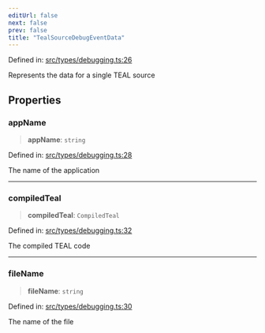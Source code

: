 ```yaml
---
editUrl: false
next: false
prev: false
title: "TealSourceDebugEventData"
---
```


Defined in: [src/types/debugging.ts:26](https://github.com/algorandfoundation/algokit-utils-ts/blob/e57e96ab17213653e656688e8d7251c0107554cf/src/types/debugging.ts#L26)

Represents the data for a single TEAL source

## Properties

### appName

> **appName**: `string`

Defined in: [src/types/debugging.ts:28](https://github.com/algorandfoundation/algokit-utils-ts/blob/e57e96ab17213653e656688e8d7251c0107554cf/src/types/debugging.ts#L28)

The name of the application

***

### compiledTeal

> **compiledTeal**: `CompiledTeal`

Defined in: [src/types/debugging.ts:32](https://github.com/algorandfoundation/algokit-utils-ts/blob/e57e96ab17213653e656688e8d7251c0107554cf/src/types/debugging.ts#L32)

The compiled TEAL code

***

### fileName

> **fileName**: `string`

Defined in: [src/types/debugging.ts:30](https://github.com/algorandfoundation/algokit-utils-ts/blob/e57e96ab17213653e656688e8d7251c0107554cf/src/types/debugging.ts#L30)

The name of the file
